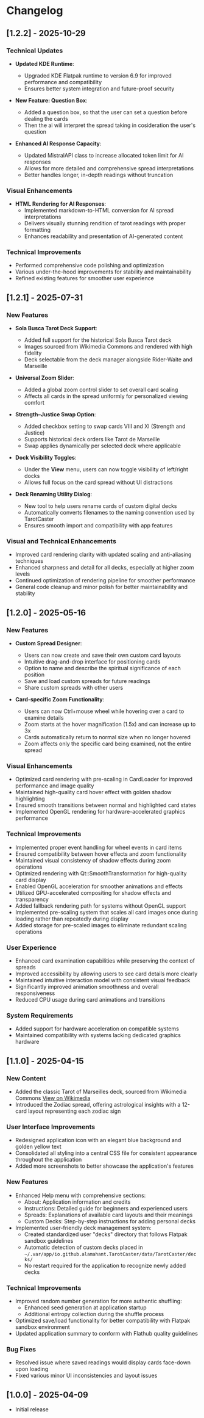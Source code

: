 # Changelog

## [1.2.2] - 2025-10-29

### Technical Updates
- **Updated KDE Runtime**:
  - Upgraded KDE Flatpak runtime to version 6.9 for improved performance and compatibility
  - Ensures better system integration and future-proof security

- **New Feature: Question Box**:
  - Added a question box, so that the user can set a question before dealing the cards
  - Then the ai will interpret the spread taking in cosideration the user's question

- **Enhanced AI Response Capacity**:
  - Updated MistralAPI class to increase allocated token limit for AI responses
  - Allows for more detailed and comprehensive spread interpretations
  - Better handles longer, in-depth readings without truncation

### Visual Enhancements
- **HTML Rendering for AI Responses**:
  - Implemented markdown-to-HTML conversion for AI spread interpretations
  - Delivers visually stunning rendition of tarot readings with proper formatting
  - Enhances readability and presentation of AI-generated content

### Technical Improvements
- Performed comprehensive code polishing and optimization
- Various under-the-hood improvements for stability and maintainability
- Refined existing features for smoother user experience

## [1.2.1] - 2025-07-31

### New Features
- **Sola Busca Tarot Deck Support**:
  - Added full support for the historical Sola Busca Tarot deck
  - Images sourced from Wikimedia Commons and rendered with high fidelity
  - Deck selectable from the deck manager alongside Rider-Waite and Marseille

- **Universal Zoom Slider**:
  - Added a global zoom control slider to set overall card scaling
  - Affects all cards in the spread uniformly for personalized viewing comfort

- **Strength–Justice Swap Option**:
  - Added checkbox setting to swap cards VIII and XI (Strength and Justice)
  - Supports historical deck orders like Tarot de Marseille
  - Swap applies dynamically per selected deck where applicable

- **Dock Visibility Toggles**:
  - Under the **View** menu, users can now toggle visibility of left/right docks
  - Allows full focus on the card spread without UI distractions
 
- **Deck Renaming Utility Dialog**:
  - New tool to help users rename cards of custom digital decks
  - Automatically converts filenames to the naming convention used by TarotCaster
  - Ensures smooth import and compatibility with app features

### Visual and Technical Enhancements
- Improved card rendering clarity with updated scaling and anti-aliasing techniques
- Enhanced sharpness and detail for all decks, especially at higher zoom levels
- Continued optimization of rendering pipeline for smoother performance
- General code cleanup and minor polish for better maintainability and stability

## [1.2.0] - 2025-05-16

### New Features
- **Custom Spread Designer**:
  - Users can now create and save their own custom card layouts
  - Intuitive drag-and-drop interface for positioning cards
  - Option to name and describe the spiritual significance of each position
  - Save and load custom spreads for future readings
  - Share custom spreads with other users

- **Card-specific Zoom Functionality**:
  - Users can now Ctrl+mouse wheel while hovering over a card to examine details
  - Zoom starts at the hover magnification (1.5x) and can increase up to 3x
  - Cards automatically return to normal size when no longer hovered
  - Zoom affects only the specific card being examined, not the entire spread

### Visual Enhancements
- Optimized card rendering with pre-scaling in CardLoader for improved performance and image quality
- Maintained high-quality card hover effect with golden shadow highlighting
- Ensured smooth transitions between normal and highlighted card states
- Implemented OpenGL rendering for hardware-accelerated graphics performance

### Technical Improvements
- Implemented proper event handling for wheel events in card items
- Ensured compatibility between hover effects and zoom functionality
- Maintained visual consistency of shadow effects during zoom operations
- Optimized rendering with Qt::SmoothTransformation for high-quality card display
- Enabled OpenGL acceleration for smoother animations and effects
- Utilized GPU-accelerated compositing for shadow effects and transparency
- Added fallback rendering path for systems without OpenGL support
- Implemented pre-scaling system that scales all card images once during loading rather than repeatedly during display
- Added storage for pre-scaled images to eliminate redundant scaling operations

### User Experience
- Enhanced card examination capabilities while preserving the context of spreads
- Improved accessibility by allowing users to see card details more clearly
- Maintained intuitive interaction model with consistent visual feedback
- Significantly improved animation smoothness and overall responsiveness
- Reduced CPU usage during card animations and transitions

### System Requirements
- Added support for hardware acceleration on compatible systems
- Maintained compatibility with systems lacking dedicated graphics hardware

## [1.1.0] - 2025-04-15

### New Content
- Added the classic Tarot of Marseilles deck, sourced from Wikimedia Commons [View on Wikimedia](https://commons.wikimedia.org/wiki/Category:Tarot_de_Marseille_(Single_Cards))
- Introduced the Zodiac spread, offering astrological insights with a 12-card layout representing each zodiac sign

### User Interface Improvements
- Redesigned application icon with an elegant blue background and golden yellow text
- Consolidated all styling into a central CSS file for consistent appearance throughout the application
- Added more screenshots to better showcase the application's features

### New Features
- Enhanced Help menu with comprehensive sections:
  - About: Application information and credits
  - Instructions: Detailed guide for beginners and experienced users
  - Spreads: Explanations of available card layouts and their meanings
  - Custom Decks: Step-by-step instructions for adding personal decks
- Implemented user-friendly deck management system:
  - Created standardized user "decks" directory that follows Flatpak sandbox guidelines
  - Automatic detection of custom decks placed in `~/.var/app/io.github.alamahant.TarotCaster/data/TarotCaster/decks/`
  - No restart required for the application to recognize newly added decks

### Technical Improvements
- Improved random number generation for more authentic shuffling:
  - Enhanced seed generation at application startup
  - Additional entropy collection during the shuffle process
- Optimized save/load functionality for better compatibility with Flatpak sandbox environment
- Updated application summary to conform with Flathub quality guidelines

### Bug Fixes
- Resolved issue where saved readings would display cards face-down upon loading
- Fixed various minor UI inconsistencies and layout issues

## [1.0.0] - 2025-04-09
- Initial release


